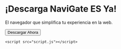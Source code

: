 <!DOCTYPE html>
<html lang="es">
<head>
    <meta charset="UTF-8">
    <meta name="viewport" content="width=device-width, initial-scale=1.0">
    <link rel="stylesheet" href="styles.css">
    <title>NaviGate ES</title>
</head>
<body>
    <div class="container">
        <h1>¡Descarga NaviGate ES Ya!</h1>
        <p>El navegador que simplifica tu experiencia en la web.</p>
        <button onclick="descargarNaviGate()">Descargar Ahora</button>
    </div>
    
    <script src="script.js"></script>
</body>
</html>
